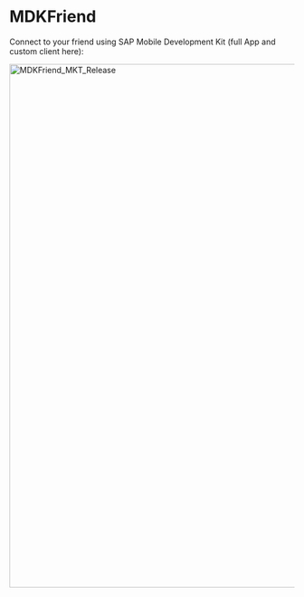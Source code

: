 # MDKFriend

Connect to your friend using SAP Mobile Development Kit (full App and custom client here):

<img width="926" alt="MDKFriend_MKT_Release" src="https://user-images.githubusercontent.com/76776819/134347146-8fc94a87-a0a7-4196-82f5-66449d140a04.png">

